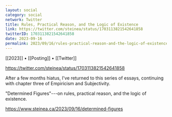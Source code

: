```yaml
---
layout: social
category: social
network: Twitter
title: Rules, Practical Reason, and the Logic of Existence
link: https://twitter.com/steinea/status/1703113821542641858
twitterID: 1703113821542641858
date: 2023-09-16
permalink: 2023/09/16/rules-practical-reason-and-the-logic-of-existence
---
```


[[2023]] • [[Posting]] • [[Twitter]]

https://twitter.com/steinea/status/1703113821542641858

After a few months hiatus, I've returned to this series of essays, continuing with chapter three of Empiricism and Subjectivity.

"Determined Figures"---on rules, practical reason, and the logic of existence.

<https://www.steinea.ca/2023/09/16/determined-figures>
